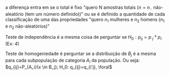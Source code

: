 a diferença entra em se o total é fixo "quero N amostras totais ($n=n_{\cdot\cdot}$ não-aleatório (tem um número definido))" ou se é definido a quantidade de cada classificação de uma das propriedades "quero $n_1$ mulheres e $n_2$ homens ($n_1$ e $n_2$ não-aleatórios)"

Teste de independência é a mesma coisa de perguntar se $H_0: p_{ij}=p_{\cdot j}*p_{i\cdot}$ (Ex: 4)

Teste de homogeniedade é perguntar se a distribuição de $B_j$ é a mesma para cada subpopulação de categoria $A_i$ da população. Ou seja: $q_{ij}=P_{A_i}(x \in B_j); H_0: q_{ij}=q_{i'j}, \foral$